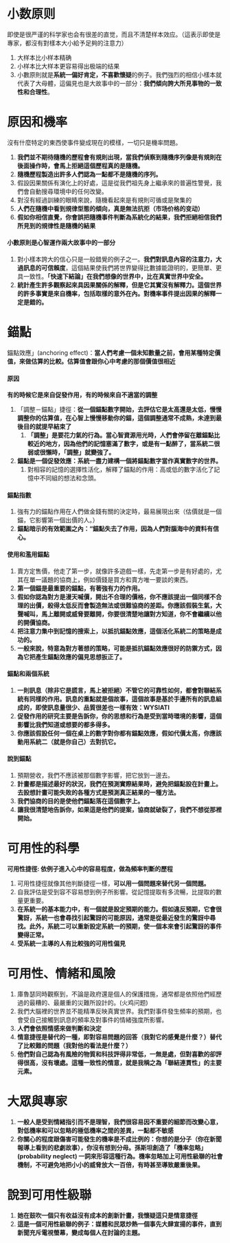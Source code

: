 # 小数原则
  即使是很严谨的科学家也会有很差的直觉，而且不清楚样本效应。（這表示即使是專家，都沒有對樣本大小給予足夠的注意力）

1. 大样本比小样本精确
2. 小样本比大样本更容易得出极端的结果 
3. 小數原則就是**系統一偏好肯定，不喜歡懷疑**的例子。我們強烈的相信小樣本就代表了大母體，這偏見也是大故事中的一部分：**我們傾向誇大所見事物的一致性和合理性**。

# 原因和機率

沒有什麼特定的東西使事件變成現在的模樣，一切只是機率問題。

1. **我們並不期待隨機的歷程會有規則出現，當我們偵察到隨機序列像是有規則在後面操作時，會馬上拒絕這個歷程真的是隨機。**
2. **隨機歷程製造出許多人們認為一點都不是隨機的序列。**
3. 假設因果關係有演化上的好處，這是從我們祖先身上繼承來的普遍性警覺，我們會自動搜尋環境中的任何改變。
4. 對沒有經過訓練的眼睛來說，隨機看起來是有規則可循或是聚集的
5. **人們在隨機中看到規律型態的傾向，真是無法抗拒（市场价格的变动）**
6. **假如你相信直覺，你會誤把隨機事件判斷為系統化的結果，我們拒絕相信我們所見到的規律性是隨機的結果**

#### 小數原則是心智運作兩大故事中的一部分

1. 對小樣本誇大的信心只是一般錯覺的例子之一。**我們對訊息內容的注意力，大過訊息的可信賴度**，這個結果使我們將世界變得比數據能證明的，更簡單、更具一致性。**「快速下結論」在我們想像的世界中，比在真實世界中安全。** 
2. **統計產生許多觀察起來具因果關係的解釋，但是它其實沒有解釋力。這個世界的許多事實是來自機率，包括取樣的意外在內。對機率事件提出因果的解釋一定是錯的。**

# 錨點

錨點效應」(anchoring effect)：**當人們考慮一個未知數量之前，會用某種特定價值，來做估算的比較。估算值會跟你心中考慮的那個價值很相近**

#### 原因
**有的時候它是來自促發作用，有的時候來自不適當的調整**
1. 「調整－錨點」捷徑：**從一個錨點數字開始，去評估它是太高還是太低，慢慢調整你的估算值，在心智上慢慢移動你的錨，這個調整通常不成熟，未達到最後目的就提早結束了**
   1. **「調整」是要花力氣的行為。當心智資源用光時，人們會停留在離錨點比較近的地方，因為他們的記憶塞滿了數字，或是有一點醉了，當系統二很弱或很懶時，「調整」就變強了。**
2. **錨點是一個促發效應：系統一盡力建構一個將錨點數字當作真實數字的世界。**
   1. 對相容的記憶的選擇性活化，解釋了錨點的作用：高或低的數字活化了記憶中不同組的想法和念頭。

#### 錨點指數

1. 強有力的錨點作用在人們做金錢有關的決定時，最易展現出來（估價就是一個錨，它影響第一個出價的人。）
2. **錨點暗示的有效範圍之內：“錨點失去了作用，因為人們對腦海中的資料有信心。**

#### 使用和濫用錨點

1. 賣方定售價，他走了第一步，就像許多遊戲一樣，先走第一步是有好處的，尤其在單一議題的協商上，例如價錢是買方和賣方唯一要談的東西。
2. **第一個錨是最重要的錨點，有著強有力的作用。**
3. **假如你認為對方是漫天喊價，開出不合理的價格，你不應該提出一個同樣不合理的出價，殺得太低反而會製造無法或很難協商的差距。你應該假裝生氣，大聲喊叫，馬上離開或威脅要離開，你要很清楚地讓對方知道，你不會繼續以他的開價協商。**
4. **把注意力集中到記憶的搜索上，以抵抗錨點效應，這個活化系統二的策略是成功的。**
5. **一般來說，特意為對方著想的策略，可能是抵抗錨點效應很好的防禦方式，因為它把產生錨點效應的偏見思想扳正了。**

#### 錨點和兩個系統

1. **一則訊息（除非它是謊言，馬上被拒絕）不管它的可靠性如何，都會對聯結系統有同樣的作用。訊息的重點就是個故事，這個故事是基於手邊所有的訊息組成的，即使訊息量很少、品質很差也一樣有效：WYSIATI**
2. **促發作用的研究主要是告訴你，你的思想和行為是受到當時環境的影響，這個影響比我們知道或想要的都多得多。**
3. **你應該假設任何一個在桌上的數字對你都有錨點效應，假如代價太高，你應該動用系統二（就是你自己）去對抗它。**

#### 說到錨點

1. 預期營收，我們不應該被那個數字影響，把它放到一邊去。
2. **計畫都是描述最好的狀況，我們在預測實際結果時，避免把錨點設在計畫上。去設想計畫可能失敗的各種方式是預測真正結果的一種方法。**
3. **我們協商的目的是使他們錨點落在這個數字上。**
4. **讓我很清楚地告訴你，如果這是他們的提案，協商就破裂了，我們不想從那裡開始。**

# 可用性的科學

**可用性捷徑: 依例子進入心中的容易程度，做為頻率判斷的歷程**

1. 可用性捷徑就像其他判斷捷徑一樣，**可以用一個問題來替代另一個問題。**
2. 自我評估是受到容不容易想到例子所影響。從記憶提取有多流暢，比提取的數量更重要。
3. **在系統一的基本能力中，有一個就是設定預期的能力。假如違反預期，它會很驚訝，系統一也會尋找引起驚訝的可能原因，通常是從最近發生的驚訝中尋找。此外，系統二可以重新設定系統一的預期，使一個本來會引起驚訝的事件變得正常。**
4. **受系統一主導的人有比較強的可用性偏見**

# 可用性、情緒和風險

1. 庫魯瑟同時觀察到，不論是政府還是個人的保護措施，通常都是依照他們經歷過的最糟的、最嚴重的災難所設計的。(火鸡问题)
2. 我們大腦裡的世界並不能精準反映真實世界。我們對事件發生頻率的預期，也會受自己接觸到訊息的頻率及對事件的情緒強度所影響。
3. **人們會依照情感來做判斷和決定**
4. **情意捷徑是替代的一種，即對容易問題的回答（我對它的感覺是什麼？）替代了比較難的問題（我對他的看法是什麼？）**
5. **他們對自己認為有風險的物質和科技評得非常低，一無是處，但對喜歡的卻評得很高，沒有壞處。這種一致性的情意，就是我稱之為「聯結連貫性」的主要元素。**

# 大眾與專家

1. **一般人是受到情緒指引而不是理智，我們很容易因不重要的細節而改變心意，對低機率和可以忽略的極低機率之間的差異，一點都不敏感**
2. **你關心的程度跟傷害可能發生的機率是不成比例的：你想的是分子（你在新聞報導上看到的悲劇故事），你沒有想到分母。孫斯坦創造了「機率忽略」(probability neglect) 一詞來形容這種行為。機率忽略加上可用性級聯的社會機制，不可避免地把小小的威脅放大一百倍，有時甚至導致嚴重後果。**

# 說到可用性級聯

1. **她在鼓吹一個只有收益沒有成本的創新計畫，我懷疑這只是情意捷徑**
2. **這是一個可用性級聯的例子：媒體和民眾炒熱一個事先大肆宣揚的事件，直到新聞充斥電視螢幕，變成每個人在討論的主題。**